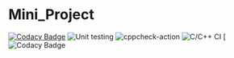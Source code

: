 # Mini_Project

[![Codacy Badge](https://app.codacy.com/project/badge/Grade/c8fda7ebd0c64343935d21413c4114e3)](https://www.codacy.com/gh/pavanyadav007/Mini_Project/dashboard?utm_source=github.com&amp;utm_medium=referral&amp;utm_content=pavanyadav007/Mini_Project&amp;utm_campaign=Badge_Grade)
![Unit testing](https://github.com/99002510/Genesis/workflows/Unit%20testing/badge.svg)
![cppcheck-action](https://github.com/pavanyadav007/Mini_Project/actions/workflows/cppcheck.yml/badge.svg)
![C/C++ CI](https://github.com/99002510/Genesis/workflows/C/C++%20CI/badge.svg)
[![Codacy Badge](https://www.code-inspector.com/project/21336/score/svg)


 
